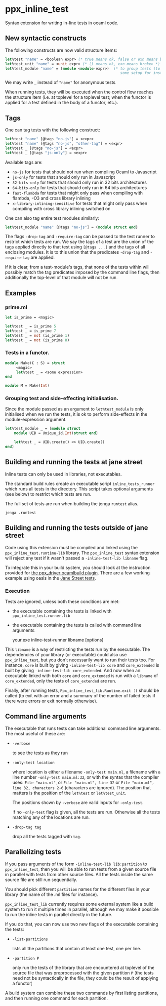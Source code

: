 ppx_inline_test
===============

Syntax extension for writing in-line tests in ocaml code.

New syntactic constructs
------------------------

The following constructs are now valid structure items:

```ocaml
let%test "name" = <boolean expr> (* true means ok, false or exn means broken *)
let%test_unit "name" = <unit expr> (* () means ok, exn means broken *)
let%test_module "name" = (module <module-expr>)  (* to group tests (to share
                                                    some setup for instance) *)
```

We may write `_` instead of `"name"` for anonymous tests.

When running tests, they will be executed when the control flow
reaches the structure item (i.e. at toplevel for a toplevel test; when
the functor is applied for a test defined in the body of a functor,
etc.).

Tags
----
One can tag tests with the following construct:

```ocaml
let%test "name" [@tags "no-js"] = <expr>
let%test "name" [@tags "no-js", "other-tag"] = <expr>
let%test _ [@tags "no-js"] = <expr>
let%test _ [@tags "js-only"] = <expr>
```

Available tags are:
*   `no-js` for tests that should not run when compiling Ocaml to Javascript
*   `js-only` for tests that should only run in Javascript
*   `32-bits-only` for tests that should only run in 32 bits architectures
*   `64-bits-only` for tests that should only run in 64 bits architectures
*   `fast-flambda` for tests that might only pass when compiling with flambda, -O3
    and cross library inlining
*   `x-library-inlining-sensitive` for tests that might only pass when compiling
    with cross library inlining switched on

One can also tag entire test modules similarly:

```ocaml
let%test_module "name" [@tags "no-js"] = (module struct end)
```

The flags `-drop-tag` and `-require-tag` can be passed to the test
runner to restrict which tests are run. We say the tags of a test are
the union of the tags applied directly to that test using
`[@tags ...]` and the tags of all enclosing modules. It is to this
union that the predicates `-drop-tag` and `-require-tag` are applied.

If it is clear, from a test-module's tags, that none of the tests
within will possibly match the tag predicates imposed by the command
line flags, then additionally the top-level of that module will not be
run.

Examples
--------

### prime.ml

```ocaml
let is_prime = <magic>

let%test _ = is_prime 5
let%test _ = is_prime 7
let%test _ = not (is_prime 1)
let%test _ = not (is_prime 8)
```

### Tests in a functor.

```ocaml
module Make(C : S) = struct
     <magic>
     let%test _ = <some expression>
end

module M = Make(Int)
```

### Grouping test and side-effecting initialisation.

Since the module passed as an argument to `let%test_module` is only
initialised when we run the tests, it is ok to perform side-effects in
the module-expression argument.

```ocaml
let%test_module _ = (module struct
    module UID = Unique_id.Int(struct end)

    let%test _ = UID.create() <> UID.create()
end)
```

Building and running the tests at jane street
--------------------------------

Inline tests can only be used in libraries, not executables.

The standard build rules create an executable script `inline_tests_runner` which runs all
tests in the directory. This script takes optional arguments (see below) to restrict which
tests are run.

The full set of tests are run when building the jenga `runtest` alias.

    jenga .runtest

Building and running the tests outside of jane street
----------------------------------------

Code using this extension must be compiled and linked using the
`ppx_inline_test.runtime-lib` library. The `ppx_inline_test` syntax
extension will reject any test if it wasn't passed a `-inline-test-lib
libname` flag.

To integrate this in your build system, you should look at the
instruction provided for
[the ppx\_driver ocamlbuild plugin](https://github.com/janestreet/ppx_driver). There
are a few working example using oasis in the
[Jane Street tests](https://github.com/janestreet/jane-street-tests).

### Execution

Tests are ignored, unless both these conditions are met:

- the executable containing the tests is linked with `ppx_inline_test.runner.lib`
- the executable containing the tests is called with command line arguments:

    your.exe inline-test-runner libname [options]

This `libname` is a way of restricting the tests run by the executable. The dependencies
of your library (or executable) could also use `ppx_inline_test`, but you don't
necessarily want to run their tests too. For instance, `core` is built by giving
`-inline-test-lib core` and `core_extended` is built by giving `-inline-test-lib
core_extended`. And now when an executable linked with both `core` and `core_extended` is
run with a `libname` of `core_extended`, only the tests of `core_extended` are run.

Finally, after running tests, `Ppx_inline_test_lib.Runtime.exit ()` should be called
(to exit with an error and a summary of the number of failed tests if there were errors or
exit normally otherwise).

Command line arguments
----------------------
The executable that runs tests can take additional command line arguments. The most useful
of these are:

*   `-verbose`

    to see the tests as they run

*   `-only-test location`

    where location is either a filename `-only-test main.ml`, a filename
    with a line number `-only-test main.ml:32`, or with the syntax that the
    compiler uses: `File "main.ml"`, or `File "main.ml", line 32` or `File "main.ml",
    line 32, characters 2-6` (characters are ignored).
    The position that matters is the position of the `let%test` or `let%test_unit`.

    The positions shown by `-verbose` are valid inputs for `-only-test`.

    If no `-only-test` flag is given, all the tests are
    run. Otherwise all the tests matching any of the locations are run.

*   `-drop-tag tag`
 
    drop all the tests tagged with `tag`.
    
Parallelizing tests
-------------------

If you pass arguments of the form `-inline-test-lib lib:partition` to `ppx_inline_test`,
then you will be able to run tests from a given source file in parallel with tests from
other source files. All the tests inside the same source file are still run sequentially.

You should pick different `partition` names for the different files in your library (the
name of the .ml files for instance).

`ppx_inline_test_lib` currently requires some external system like a build system to run
it multiple times in parallel, although we may make it possible to run the inline tests in
parallel directly in the future.

If you do that, you can now use two new flags of the executable containing the tests:

*   `-list-partitions`

    lists all the partitions that contain at least one test, one per line.

*   `-partition P`

    only run the tests of the library that are encountered at toplevel of the source file
    that was preprocessed with the given partition `P` (the tests need not be
    syntactically in the file, they could be the result of applying a functor)

A build system can combine these two commands by first listing partitions, and then
running one command for each partition.
